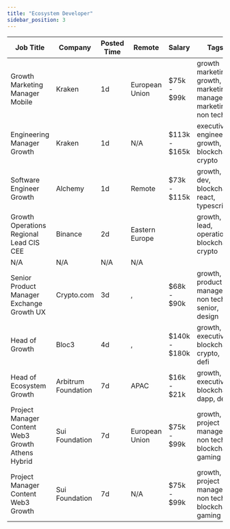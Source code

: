 ```yaml
---
title: "Ecosystem Developer"
sidebar_position: 3
---
```


| Job Title | Company | Posted Time | Remote | Salary | Tags | Apply Link |
|-----------|---------|-------------|--------|--------|------|------------|
| Growth Marketing Manager Mobile | Kraken | 1d | European Union | $75k - $99k | growth marketing, growth, marketing manager, marketing, non tech | [Apply](https://web3.career/growth-marketing-manager-mobile-kraken/96430) |
| Engineering Manager Growth | Kraken | 1d | N/A | $113k - $165k | executive, engineer, growth, blockchain, crypto | [Apply](https://web3.career/engineering-manager-growth-kraken/96424) |
| Software Engineer Growth | Alchemy | 1d | Remote | $73k - $115k | growth, dev, blockchain, react, typescript | [Apply](https://web3.career/software-engineer-growth-alchemy/58033) |
| Growth Operations Regional Lead CIS CEE | Binance | 2d | Eastern Europe |  | growth, lead, operations, blockchain, crypto | [Apply](https://web3.career/growth-operations-regional-lead-cis-cee-binance/96318) |
| N/A | N/A | N/A | N/A |  |  | [Apply](https://web3.career/metana) |
| Senior Product Manager Exchange Growth UX | Crypto.com | 3d | , | $68k - $90k | growth, product manager, non tech, senior, design | [Apply](https://web3.career/senior-product-manager-exchange-growth-ux-crypto-com/96178) |
| Head of Growth | Bloc3 | 4d | , | $140k - $180k | growth, executive, blockchain, crypto, defi | [Apply](https://web3.career/head-of-growth-bloc3/96135) |
| Head of Ecosystem Growth | Arbitrum Foundation | 7d | APAC | $16k - $21k | growth, executive, blockchain, dapp, defi | [Apply](https://web3.career/head-of-ecosystem-growth-arbitrumfoundation/95950) |
| Project Manager Content Web3 Growth Athens Hybrid | Sui Foundation | 7d | European Union | $75k - $99k | growth, project manager, non tech, blockchain, gaming | [Apply](https://web3.career/project-manager-for-content-web3-growth-athens-hybrid-suifoundation/95928) |
| Project Manager Content Web3 Growth | Sui Foundation | 7d | N/A | $75k - $99k | growth, project manager, non tech, blockchain, gaming | [Apply](https://web3.career/project-manager-for-content-web3-growth-suifoundation/95926) |
